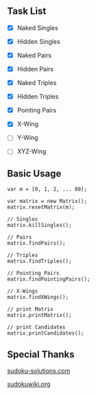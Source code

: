## Task List

- [x] Naked Singles
- [x] Hidden Singles
- [x] Naked Pairs
- [x] Hidden Pairs
- [x] Naked Triples
- [x] Hidden Triples
- [x] Pointing Pairs
- [x] X-Wing
- [ ] Y-Wing
- [ ] XYZ-Wing



## Basic Usage

```
var m = [0, 1, 2, ... 80];

var matrix = new Matrix();
matrix.resetMatrix(m);

// Singles
matrix.killSingles();

// Pairs
matrix.findPairs();

// Triples
matrix.findTriples();

// Pointing Pairs
matrix.findPointingPairs();

// X-Wings
matrix.findXWings();
```

```
// print Matrix
matrix.printMatrix();

// print Candidates
matrix.printCandidates();
```



## Special Thanks

[sudoku-solutions.com](https://www.sudoku-solutions.com/)

[sudokuwiki.org](http://www.sudokuwiki.org/)
